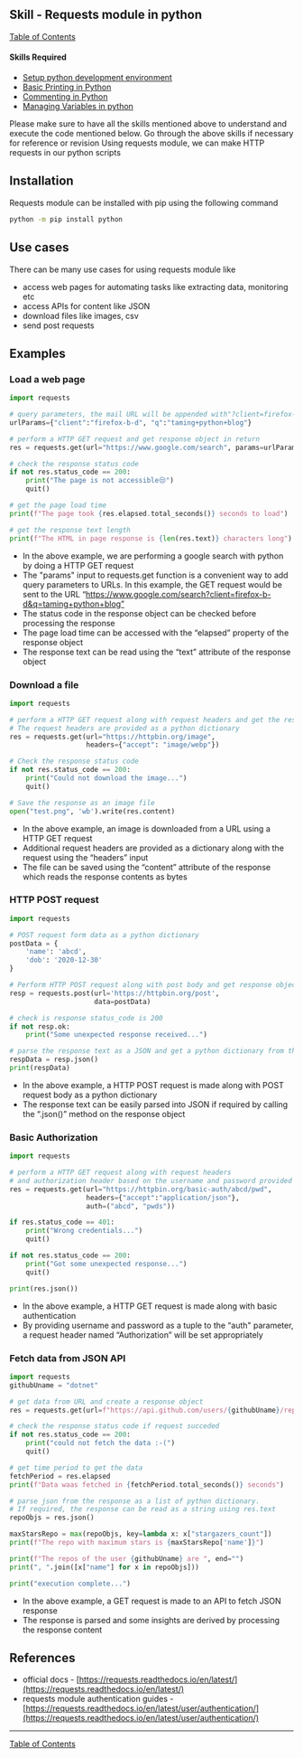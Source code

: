 ## Skill - Requests module in python
[Table of Contents](https://nagasudhir.blogspot.com/2020/04/taming-python-table-of-contents.html)

#### Skills Required
* [Setup python development environment](https://nagasudhir.blogspot.com/2020/04/setup-python-development-environment_14.html)
* [Basic Printing in Python](https://nagasudhir.blogspot.com/2020/04/basic-printing-in-python.html)
* [Commenting in Python](https://nagasudhir.blogspot.com/2020/04/comments-in-python.html)
* [Managing Variables in python](https://nagasudhir.blogspot.com/2020/04/managing-variables-in-python.html)

Please make sure to have all the skills mentioned above to understand and execute the code mentioned below. Go through the above skills if necessary for reference or revision
Using requests module, we can make HTTP requests in our python scripts

## Installation

Requests module can be installed with pip using the following command

```bash
python -m pip install python
```

## Use cases

 There can be many use cases for using requests module like

- access web pages for automating tasks like extracting data, monitoring etc
- access APIs for content like JSON
- download files like images, csv
- send post requests

## Examples

### Load a web page

```python
import requests

# query parameters, the mail URL will be appended with"?client=firefox-b-d&q=taming+python+blog"
urlParams={"client":"firefox-b-d", "q":"taming+python+blog"}

# perform a HTTP GET request and get response object in return
res = requests.get(url="https://www.google.com/search", params=urlParams)

# check the response status code
if not res.status_code == 200:
    print("The page is not accessible😒")
    quit()

# get the page load time
print(f"The page took {res.elapsed.total_seconds()} seconds to load")

# get the response text length
print(f"The HTML in page response is {len(res.text)} characters long")
```

- In the above example, we are performing a google search with python by doing a HTTP GET request
- The "params" input to requests.get function is a convenient way to add query parameters to URLs. In this example, the GET request would be sent to the URL “https://www.google.com/search?client=firefox-b-d&q=taming+python+blog”
- The status code in the response object can be checked before processing the response
- The page load time can be accessed with the “elapsed” property of the response object
- The response text can be read using the “text” attribute of the response object

### Download a file

```python
import requests

# perform a HTTP GET request along with request headers and get the response object in return
# The request headers are provided as a python dictionary
res = requests.get(url="https://httpbin.org/image",
                   headers={"accept": "image/webp"})

# Check the response status code
if not res.status_code == 200:
    print("Could not download the image...")
    quit()

# Save the response as an image file
open("test.png", 'wb').write(res.content)
```

- In the above example, an image is downloaded from a URL using a HTTP GET request
- Additional request headers are provided as a dictionary along with the request using the “headers” input
- The file can be saved using the “content” attribute of the response which reads the response contents as bytes

### HTTP POST request

```python
import requests

# POST request form data as a python dictionary
postData = {
    'name': 'abcd',
    'dob': '2020-12-30'
}

# Perform HTTP POST request along with post body and get response object in return
resp = requests.post(url='https://httpbin.org/post',
                     data=postData)

# check is response status_code is 200
if not resp.ok:
    print("Some unexpected response received...")

# parse the response text as a JSON and get a python dictionary from the response
respData = resp.json()
print(respData)
```

- In the above example, a HTTP POST request is made along with POST request body as a python dictionary
- The response text can be easily parsed into JSON if required by calling the “.json()” method on the response object

### Basic Authorization

```python
import requests

# perform a HTTP GET request along with request headers 
# and authorization header based on the username and password provided to the "auth" parameter
res = requests.get(url="https://httpbin.org/basic-auth/abcd/pwd",
                   headers={"accept":"application/json"},
                   auth=("abcd", "pwds"))

if res.status_code == 401:
    print("Wrong credentials...")
    quit()

if not res.status_code == 200:
    print("Got some unexpected response...")
    quit()

print(res.json())
```

- In the above example, a HTTP GET request is made along with basic authentication
- By providing username and password as a tuple to the “auth" parameter, a request header named “Authorization” will be set appropriately

### Fetch data from JSON API

```python
import requests
githubUname = "dotnet"

# get data from URL and create a response object
res = requests.get(url=f"https://api.github.com/users/{githubUname}/repos")

# check the response status code if request succeded
if not res.status_code == 200:
    print("could not fetch the data :-(")
    quit()

# get time period to get the data
fetchPeriod = res.elapsed
print(f"Data waas fetched in {fetchPeriod.total_seconds()} seconds")

# parse json from the response as a list of python dictionary.
# If required, the response can be read as a string using res.text
repoObjs = res.json()

maxStarsRepo = max(repoObjs, key=lambda x: x["stargazers_count"])
print(f"The repo with maximum stars is {maxStarsRepo['name']}")

print(f"The repos of the user {githubUname} are ", end="")
print(", ".join([x["name"] for x in repoObjs]))

print("execution complete...")
```

- In the above example, a GET request is made to an API to fetch JSON response
- The response is parsed and some insights are derived by processing the response content

## References

- official docs - [https://requests.readthedocs.io/en/latest/](https://requests.readthedocs.io/en/latest/)
- requests module authentication guides - [https://requests.readthedocs.io/en/latest/user/authentication/](https://requests.readthedocs.io/en/latest/user/authentication/)


<hr/>

[Table of Contents](https://nagasudhir.blogspot.com/2020/04/taming-python-table-of-contents.html)

<!--stackedit_data:
eyJoaXN0b3J5IjpbLTEzNDQ0NTA4MjBdfQ==
-->
